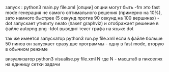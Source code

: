 запуск : python3 main.py file.xml [опции]
опции могут быть 
-fm это fast mode генерация не самого оптимального решения (примерно на 10%), зато намного быстрее (5 секунд против 90 секунд на 100 вершинах)
-dot запускает утилиту neato (пакет graphviz) и отображает решение в файле autopng.png
-tdot выводит текст графа на языке dot

так же имеется запускатор
python3 run.py file.xml
если в файле больше 50 пинов он запускает сразу две программы - одну в fast mode, вторую в обычном режиме

визуализатор python3 visualise.py file.xml N где N - масштаб в пикселях на единицу сетки задачи
